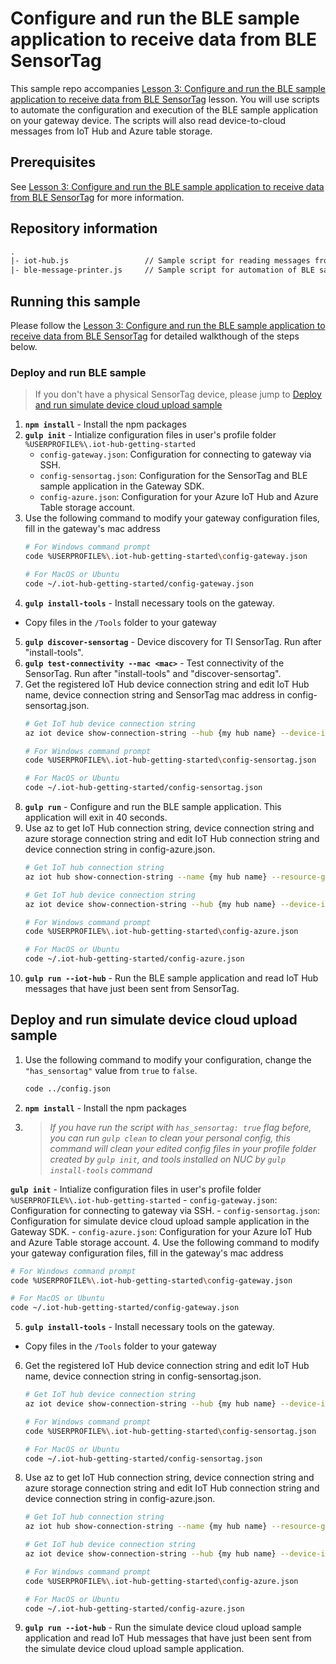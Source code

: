 # Configure and run the BLE sample application to receive data from BLE SensorTag
This sample repo accompanies [Lesson 3: Configure and run the BLE sample application to receive data from BLE SensorTag](#) lesson. You will use scripts to automate the configuration and execution of the BLE sample application on your gateway device. The scripts will also read device-to-cloud messages from IoT Hub and Azure table storage.

## Prerequisites
See [Lesson 3: Configure and run the BLE sample application to receive data from BLE SensorTag](#) for more information.

## Repository information
``` txt
.
|- iot-hub.js                 // Sample script for reading messages from IoT Hub
|- ble-message-printer.js     // Sample script for automation of BLE sample application's data decoder and printer
```

## Running this sample

Please follow the [Lesson 3: Configure and run the BLE sample application to receive data from BLE SensorTag](#) for detailed walkthough of the steps below.

### Deploy and run BLE sample

> If you don't have a physical SensorTag device, please jump to [Deploy and run simulate device cloud upload sample](#run-simudev)

1. **`npm install`** - Install the npm packages
2. **`gulp init`** - Intialize configuration files in user's profile folder `%USERPROFILE%\.iot-hub-getting-started`
    - `config-gateway.json`: Configuration for connecting to gateway via SSH.
    - `config-sensortag.json`: Configuration for the SensorTag and BLE sample application in the Gateway SDK.
    - `config-azure.json`: Configuration for your Azure IoT Hub and Azure Table storage account.
3. Use the following command to modify your gateway configuration files, fill in the gateway's mac address
   ``` bash
   # For Windows command prompt
   code %USERPROFILE%\.iot-hub-getting-started\config-gateway.json

   # For MacOS or Ubuntu
   code ~/.iot-hub-getting-started/config-gateway.json
   ```
4. **`gulp install-tools`** - Install necessary tools on the gateway.
  - Copy files in the `/Tools` folder to your gateway
5. **`gulp discover-sensortag`** - Device discovery for TI SensorTag. Run after "install-tools".
6. **`gulp test-connectivity --mac <mac>`** - Test connectivity of the SensorTag. Run after "install-tools" and "discover-sensortag".
7. Get the registered IoT Hub device connection string and edit IoT Hub name, device connection string and SensorTag mac address in config-sensortag.json.
   ``` bash
   # Get IoT hub device connection string
   az iot device show-connection-string --hub {my hub name} --device-id {device id} --resource-group {resource group name}

   # For Windows command prompt
   code %USERPROFILE%\.iot-hub-getting-started\config-sensortag.json

   # For MacOS or Ubuntu
   code ~/.iot-hub-getting-started/config-sensortag.json
   ```
8. **`gulp run`** - Configure and run the BLE sample application. This application will exit in 40 seconds.
9. Use az to get IoT Hub connection string, device connection string and azure storage connection string and edit IoT Hub connection string and device connection string in config-azure.json.
   ``` bash
   # Get IoT hub connection string
   az iot hub show-connection-string --name {my hub name} --resource-group {resource group name}

   # Get IoT hub device connection string
   az iot device show-connection-string --hub {my hub name} --device-id {device id} --resource-group {resource group name}

   # For Windows command prompt
   code %USERPROFILE%\.iot-hub-getting-started\config-azure.json

   # For MacOS or Ubuntu
   code ~/.iot-hub-getting-started/config-azure.json
   ```
10. **`gulp run --iot-hub`** - Run the BLE sample application and read IoT Hub messages that have just been sent from SensorTag.

## <a id="run-simudev"></a>Deploy and run simulate device cloud upload sample
1. Use the following command to modify your configuration, change the `"has_sensortag"` value from `true` to `false`.
   ```bash
   code ../config.json
   ```
2. **`npm install`** - Install the npm packages
3. > *If you have run the script with `has_sensortag: true` flag before, you can run `gulp clean` to clean your personal config, this command will clean your edited config files in your profile folder created by `gulp init`, and tools installed on NUC by `gulp install-tools` command*

  **`gulp init`** - Intialize configuration files in user's profile folder `%USERPROFILE%\.iot-hub-getting-started`
    - `config-gateway.json`: Configuration for connecting to gateway via SSH.
    - `config-sensortag.json`: Configuration for simulate device cloud upload sample application in the Gateway SDK.
    - `config-azure.json`: Configuration for your Azure IoT Hub and Azure Table storage account.
4. Use the following command to modify your gateway configuration files, fill in the gateway's mac address
   ``` bash
   # For Windows command prompt
   code %USERPROFILE%\.iot-hub-getting-started\config-gateway.json

   # For MacOS or Ubuntu
   code ~/.iot-hub-getting-started/config-gateway.json
   ```
5. **`gulp install-tools`** - Install necessary tools on the gateway.
  - Copy files in the `/Tools` folder to your gateway
6. Get the registered IoT Hub device connection string and edit IoT Hub name, device connection string in config-sensortag.json.
   ``` bash
   # Get IoT hub device connection string
   az iot device show-connection-string --hub {my hub name} --device-id {device id} --resource-group {resource group name}

   # For Windows command prompt
   code %USERPROFILE%\.iot-hub-getting-started\config-sensortag.json

   # For MacOS or Ubuntu
   code ~/.iot-hub-getting-started/config-sensortag.json
   ```
<!-- 7. **`gulp run`** - Configure and run the simulate device cloud upload sample application. This application will exit in 40 seconds. -->
8. Use az to get IoT Hub connection string, device connection string and azure storage connection string and edit IoT Hub connection string and device connection string in config-azure.json.
   ``` bash
   # Get IoT hub connection string
   az iot hub show-connection-string --name {my hub name} --resource-group {resource group name}

   # Get IoT hub device connection string
   az iot device show-connection-string --hub {my hub name} --device-id {device id} --resource-group {resource group name}

   # For Windows command prompt
   code %USERPROFILE%\.iot-hub-getting-started\config-azure.json

   # For MacOS or Ubuntu
   code ~/.iot-hub-getting-started/config-azure.json
   ```
9. **`gulp run --iot-hub`** - Run the simulate device cloud upload sample application and read IoT Hub messages that have just been sent from the simulate device cloud upload sample application.
